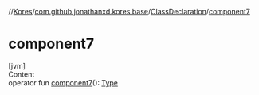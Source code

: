 //[Kores](../../index.md)/[com.github.jonathanxd.kores.base](../index.md)/[ClassDeclaration](index.md)/[component7](component7.md)



# component7  
[jvm]  
Content  
operator fun [component7](component7.md)(): [Type](https://docs.oracle.com/javase/8/docs/api/java/lang/reflect/Type.html)  



